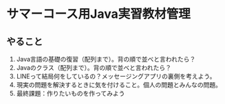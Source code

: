 # サマーコース用Java実習教材管理

## やること

1. Java言語の基礎の復習（配列まで）。背の順で並べと言われたら？
2. Javaのクラス（配列まで）。背の順で並べと言われたら？
3. LINEって結局何をしているの？メッセージングアプリの裏側を考えよう。
4. 現実の問題を解決するときに気を付けること。個人の問題とみんなの問題。
5. 最終課題：作りたいものを作ってみよう